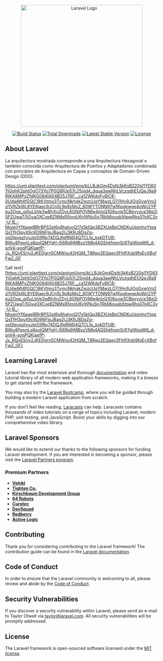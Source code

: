 <p align="center"><a href="https://laravel.com" target="_blank"><img src="https://raw.githubusercontent.com/laravel/art/master/logo-lockup/5%20SVG/2%20CMYK/1%20Full%20Color/laravel-logolockup-cmyk-red.svg" width="400" alt="Laravel Logo"></a></p>

<p align="center">
<a href="https://github.com/laravel/framework/actions"><img src="https://github.com/laravel/framework/workflows/tests/badge.svg" alt="Build Status"></a>
<a href="https://packagist.org/packages/laravel/framework"><img src="https://img.shields.io/packagist/dt/laravel/framework" alt="Total Downloads"></a>
<a href="https://packagist.org/packages/laravel/framework"><img src="https://img.shields.io/packagist/v/laravel/framework" alt="Latest Stable Version"></a>
<a href="https://packagist.org/packages/laravel/framework"><img src="https://img.shields.io/packagist/l/laravel/framework" alt="License"></a>
</p>

## About Laravel

La arquitectura mostrada corresponde a una Arquitectura Hexagonal o también conocida como Arquitectura de Puertos y Adaptadores combinada con principios de Arquitectura en Capas y conceptos de Domain-Driven Design (DDD).

https://uml.planttext.com/plantuml/png/bLLBJkGm4Dstb3kKsB220sI1YD83YiGqhK2phtOgO73Yo7P0Q8PJp57c25nid4_dqua3awNhLVczgdhEfJQeJ9a9RtKA8MPxZfdKG084lilI04B25J76F__ca12WKdoFy8IC8-0UdwMt4fGQC18KVtmo3TvmcNkhgkZwzcUqYMwzLO7i1Hy9JjOoGvwVm2zl1VRZkI6L8YE8jaec9JCn5L9p8zMx2_60WYTONN97wfKpgkwge4oWrj2YPeu2Oop_qj0uLbVe3wBhXnZDyL6GfbPOVMie4nlzQ1G6svie3CBeyyzce38e2i5PZUwaTi5GvaOXCxeBZNMsR5jnqU6yWNuSn7RbMjousbXtpwRhs07eXC3v-U-B_-MoqnIYfXageIBRrBPS2pl6x8haIyoQ17s5kIQp3BZXUeBeCNDKuUpimhcYtqgQsTfH3qyX9c6D9NFIpJBag2lJ3KRJ8DqZg-vpDtevpztyvJptG9Rp74DQJfeRN6l4Q7CL1p_kxkDTUB-BWu4PepnLg8soIQMYgH-l56Rq9jMBxzVMb4AGShkfnqnSr8TgjWxpW6_d-snV4-soqPQKjaefP-Jx_RQvESrjv2JKEDgrn5CMWxu42HQM_T8Rqo2EQaqv3FhIfjXsb9fqEyXBofFwZ_GF

![alt text][https://uml.planttext.com/plantuml/png/bLLBJkGm4Dstb3kKsB220sI1YD83YiGqhK2phtOgO73Yo7P0Q8PJp57c25nid4_dqua3awNhLVczgdhEfJQeJ9a9RtKA8MPxZfdKG084lilI04B25J76F__ca12WKdoFy8IC8-0UdwMt4fGQC18KVtmo3TvmcNkhgkZwzcUqYMwzLO7i1Hy9JjOoGvwVm2zl1VRZkI6L8YE8jaec9JCn5L9p8zMx2_60WYTONN97wfKpgkwge4oWrj2YPeu2Oop_qj0uLbVe3wBhXnZDyL6GfbPOVMie4nlzQ1G6svie3CBeyyzce38e2i5PZUwaTi5GvaOXCxeBZNMsR5jnqU6yWNuSn7RbMjousbXtpwRhs07eXC3v-U-B_-MoqnIYfXageIBRrBPS2pl6x8haIyoQ17s5kIQp3BZXUeBeCNDKuUpimhcYtqgQsTfH3qyX9c6D9NFIpJBag2lJ3KRJ8DqZg-vpDtevpztyvJptG9Rp74DQJfeRN6l4Q7CL1p_kxkDTUB-BWu4PepnLg8soIQMYgH-l56Rq9jMBxzVMb4AGShkfnqnSr8TgjWxpW6_d-snV4-soqPQKjaefP-Jx_RQvESrjv2JKEDgrn5CMWxu42HQM_T8Rqo2EQaqv3FhIfjXsb9fqEyXBofFwZ_GF]
## Learning Laravel

Laravel has the most extensive and thorough [documentation](https://laravel.com/docs) and video tutorial library of all modern web application frameworks, making it a breeze to get started with the framework.

You may also try the [Laravel Bootcamp](https://bootcamp.laravel.com), where you will be guided through building a modern Laravel application from scratch.

If you don't feel like reading, [Laracasts](https://laracasts.com) can help. Laracasts contains thousands of video tutorials on a range of topics including Laravel, modern PHP, unit testing, and JavaScript. Boost your skills by digging into our comprehensive video library.

## Laravel Sponsors

We would like to extend our thanks to the following sponsors for funding Laravel development. If you are interested in becoming a sponsor, please visit the [Laravel Partners program](https://partners.laravel.com).

### Premium Partners

- **[Vehikl](https://vehikl.com)**
- **[Tighten Co.](https://tighten.co)**
- **[Kirschbaum Development Group](https://kirschbaumdevelopment.com)**
- **[64 Robots](https://64robots.com)**
- **[Curotec](https://www.curotec.com/services/technologies/laravel)**
- **[DevSquad](https://devsquad.com/hire-laravel-developers)**
- **[Redberry](https://redberry.international/laravel-development)**
- **[Active Logic](https://activelogic.com)**

## Contributing

Thank you for considering contributing to the Laravel framework! The contribution guide can be found in the [Laravel documentation](https://laravel.com/docs/contributions).

## Code of Conduct

In order to ensure that the Laravel community is welcoming to all, please review and abide by the [Code of Conduct](https://laravel.com/docs/contributions#code-of-conduct).

## Security Vulnerabilities

If you discover a security vulnerability within Laravel, please send an e-mail to Taylor Otwell via [taylor@laravel.com](mailto:taylor@laravel.com). All security vulnerabilities will be promptly addressed.

## License

The Laravel framework is open-sourced software licensed under the [MIT license](https://opensource.org/licenses/MIT).


[def]: img.png